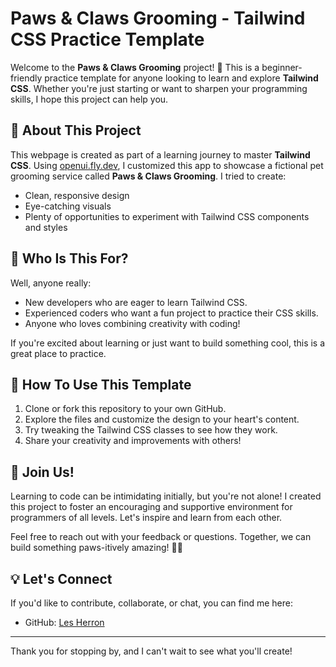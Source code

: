 # Paws & Claws Grooming - Tailwind CSS Practice Template

Welcome to the **Paws & Claws Grooming** project! 🐾 This is a beginner-friendly practice template for anyone looking to learn and explore **Tailwind CSS**. Whether you're just starting or want to sharpen your programming skills, I hope this project can help you.

## 🌟 About This Project
This webpage is created as part of a learning journey to master **Tailwind CSS**. Using [openui.fly.dev](https://openui.fly.dev), I customized this app to showcase a fictional pet grooming service called **Paws & Claws Grooming**. I tried to create:
- Clean, responsive design
- Eye-catching visuals
- Plenty of opportunities to experiment with Tailwind CSS components and styles

## 🎯 Who Is This For?
Well, anyone really:
- New developers who are eager to learn Tailwind CSS.
- Experienced coders who want a fun project to practice their CSS skills.
- Anyone who loves combining creativity with coding!

If you're excited about learning or just want to build something cool, this is a great place to practice.

## 🔧 How To Use This Template
1. Clone or fork this repository to your own GitHub.
2. Explore the files and customize the design to your heart's content.
3. Try tweaking the Tailwind CSS classes to see how they work.
4. Share your creativity and improvements with others!

## 🤝 Join Us!
Learning to code can be intimidating initially, but you're not alone! I created this project to foster an encouraging and supportive environment for programmers of all levels. Let's inspire and learn from each other.

Feel free to reach out with your feedback or questions. Together, we can build something paws-itively amazing! 🐶🐱

## 💡 Let's Connect
If you'd like to contribute, collaborate, or chat, you can find me here:
- GitHub: [Les Herron](https://github.com/lesherron)

---

Thank you for stopping by, and I can't wait to see what you'll create!
